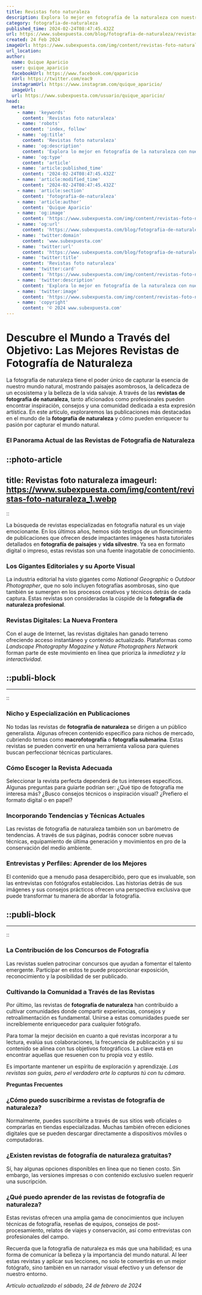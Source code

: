 ```yaml
---
title: Revistas foto naturaleza
description: Explora lo mejor en fotografía de la naturaleza con nuestras revistas especializadas. Captura la belleza del mundo natural.
category: fotografia-de-naturaleza
published_time: 2024-02-24T08:47:45.432Z
url: https://www.subexpuesta.com/blog/fotografia-de-naturaleza/revistas-foto-naturaleza
created: 24 Feb 2024
imageUrl: https://www.subexpuesta.com/img/content/revistas-foto-naturaleza_1.webp
url_location:
author:
  name: Quique Aparicio
  user: quique_aparicio
  facebookUrl: https://www.facebook.com/qaparicio
  xUrl: https://twitter.com/eac9
  instagramUrl: https://www.instagram.com/quique_aparicio/
  imageUrl: 
  url: https://www.subexpuesta.com/usuario/quique_aparicio/
head:
  meta:
    - name: 'keywords'
      content: 'Revistas foto naturaleza'
    - name: 'robots'
      content: 'index, follow'
    - name: 'og:title'
      content: 'Revistas foto naturaleza'
    - name: 'og:description'
      content: 'Explora lo mejor en fotografía de la naturaleza con nuestras revistas especializadas. Captura la belleza del mundo natural.'
    - name: 'og:type'
      content: 'article'
    - name: 'article:published_time'
      content: '2024-02-24T08:47:45.432Z'
    - name: 'article:modified_time'
      content: '2024-02-24T08:47:45.432Z'
    - name: 'article:section'
      content: 'fotografia-de-naturaleza'
    - name: 'article:author'
      content: 'Quique Aparicio'
    - name: 'og:image'
      content: 'https://www.subexpuesta.com/img/content/revistas-foto-naturaleza_1.webp'
    - name: 'og:url'
      content: 'https://www.subexpuesta.com/blog/fotografia-de-naturaleza/revistas-foto-naturaleza'
    - name: 'twitter:domain'
      content: 'www.subexpuesta.com'
    - name: 'twitter:url'
      content: 'https://www.subexpuesta.com/blog/fotografia-de-naturaleza/revistas-foto-naturaleza'
    - name: 'twitter:title'
      content: 'Revistas foto naturaleza'
    - name: 'twitter:card'
      content: 'https://www.subexpuesta.com/img/content/revistas-foto-naturaleza_1.webp'
    - name: 'twitter:description'
      content: 'Explora lo mejor en fotografía de la naturaleza con nuestras revistas especializadas. Captura la belleza del mundo natural.'
    - name: 'twitter:image'
      content: 'https://www.subexpuesta.com/img/content/revistas-foto-naturaleza_1.webp'
    - name: 'copyright'
      content: '© 2024 www.subexpuesta.com'
---
```

# Descubre el Mundo a Través del Objetivo: Las Mejores Revistas de Fotografía de Naturaleza

La fotografía de naturaleza tiene el poder único de capturar la esencia de nuestro mundo natural, mostrando paisajes asombrosos, la delicadeza de un ecosistema y la belleza de la vida salvaje. A través de las **revistas de fotografía de naturaleza**, tanto aficionados como profesionales pueden encontrar inspiración, consejos y una comunidad dedicada a esta expresión artística. En este artículo, exploraremos las publicaciones más destacadas en el mundo de la **fotografía de naturaleza** y cómo pueden enriquecer tu pasión por capturar el mundo natural.

### El Panorama Actual de las Revistas de Fotografía de Naturaleza


::photo-article
---
title: Revistas foto naturaleza
imageurl: https://www.subexpuesta.com/img/content/revistas-foto-naturaleza_1.webp
---
::


La búsqueda de revistas especializadas en fotografía natural es un viaje emocionante. En los últimos años, hemos sido testigos de un florecimiento de publicaciones que ofrecen desde impactantes imágenes hasta tutoriales detallados en **fotografía de paisajes** y **vida silvestre**. Ya sea en formato digital o impreso, estas revistas son una fuente inagotable de conocimiento.

### Los Gigantes Editoriales y su Aporte Visual

La industria editorial ha visto gigantes como *National Geographic* o *Outdoor Photographer*, que no solo incluyen fotografías asombrosas, sino que también se sumergen en los procesos creativos y técnicos detrás de cada captura. Estas revistas son consideradas la cúspide de la **fotografía de naturaleza profesional**.

### Revistas Digitales: La Nueva Frontera 

Con el auge de Internet, las revistas digitales han ganado terreno ofreciendo acceso instantáneo y contenido actualizado. Plataformas como *Landscape Photography Magazine* y *Nature Photographers Network* forman parte de este movimiento en línea que prioriza la *inmediatez y la interactividad*.


  ::publi-block
  ---
  ---
  ::
  
  
### Nicho y Especialización en Publicaciones

No todas las revistas de **fotografía de naturaleza** se dirigen a un público generalista. Algunas ofrecen contenido específico para nichos de mercado, cubriendo temas como **macrofotografía** o **fotografía submarina**. Estas revistas se pueden convertir en una herramienta valiosa para quienes buscan perfeccionar técnicas particulares.

### Cómo Escoger la Revista Adecuada

Seleccionar la revista perfecta dependerá de tus intereses específicos. Algunas preguntas para guiarte podrían ser: ¿Qué tipo de fotografía me interesa más? ¿Busco consejos técnicos o inspiración visual? ¿Prefiero el formato digital o en papel?

### Incorporando Tendencias y Técnicas Actuales

Las revistas de fotografía de naturaleza también son un barómetro de tendencias. A través de sus páginas, podrás conocer sobre nuevas técnicas, equipamiento de última generación y movimientos en pro de la conservación del medio ambiente.

### Entrevistas y Perfiles: Aprender de los Mejores

El contenido que a menudo pasa desapercibido, pero que es invaluable, son las entrevistas con fotógrafos establecidos. Las historias detrás de sus imágenes y sus consejos prácticos ofrecen una perspectiva exclusiva que puede transformar tu manera de abordar la fotografía.


  ::publi-block
  ---
  ---
  ::
  
  
### La Contribución de los Concursos de Fotografía

Las revistas suelen patrocinar concursos que ayudan a fomentar el talento emergente. Participar en estos te puede proporcionar exposición, reconocimiento y la posibilidad de ser publicado.

### Cultivando la Comunidad a Través de las Revistas

Por último, las revistas de **fotografía de naturaleza** han contribuido a cultivar comunidades donde compartir experiencias, consejos y retroalimentación es fundamental. Unirse a estas comunidades puede ser increíblemente enriquecedor para cualquier fotógrafo.

Para tomar la mejor decisión en cuanto a qué revistas incorporar a tu lectura, evalúa sus colaboraciones, la frecuencia de publicación y si su contenido se alinea con tus objetivos fotográficos. La clave está en encontrar aquellas que resuenen con tu propia voz y estilo.

Es importante mantener un espíritu de exploración y aprendizaje. *Las revistas son guías, pero el verdadero arte lo capturas tú con tu cámara*.

**Preguntas Frecuentes**

### ¿Cómo puedo suscribirme a revistas de fotografía de naturaleza?

Normalmente, puedes suscribirte a través de sus sitios web oficiales o comprarlas en tiendas especializadas. Muchas también ofrecen ediciones digitales que se pueden descargar directamente a dispositivos móviles o computadoras.

### ¿Existen revistas de fotografía de naturaleza gratuitas?

Sí, hay algunas opciones disponibles en línea que no tienen costo. Sin embargo, las versiones impresas o con contenido exclusivo suelen requerir una suscripción.

### ¿Qué puedo aprender de las revistas de fotografía de naturaleza?

Estas revistas ofrecen una amplia gama de conocimientos que incluyen técnicas de fotografía, reseñas de equipos, consejos de post-procesamiento, relatos de viajes y conservación, así como entrevistas con profesionales del campo.

Recuerda que la fotografía de naturaleza es más que una habilidad; es una forma de comunicar la belleza y la importancia del mundo natural. Al leer estas revistas y aplicar sus lecciones, no solo te convertirás en un mejor fotógrafo, sino también en un narrador visual efectivo y un defensor de nuestro entorno.

_Artículo actualizado el sábado, 24 de febrero de 2024_